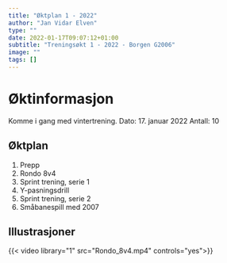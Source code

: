 ```yaml
---
title: "Øktplan 1 - 2022"
author: "Jan Vidar Elven"
type: ""
date: 2022-01-17T09:07:12+01:00
subtitle: "Treningsøkt 1 - 2022 - Borgen G2006"
image: ""
tags: []
---
```

# Øktinformasjon

Komme i gang med vintertrening. 
Dato: 17. januar 2022
Antall: 10

## Øktplan

1. Prepp
1. Rondo 8v4
1. Sprint trening, serie 1
1. Y-pasningsdrill
1. Sprint trening, serie 2
1. Småbanespill med 2007

## Illustrasjoner

{{< video library="1" src="Rondo_8v4.mp4" controls="yes">}}
